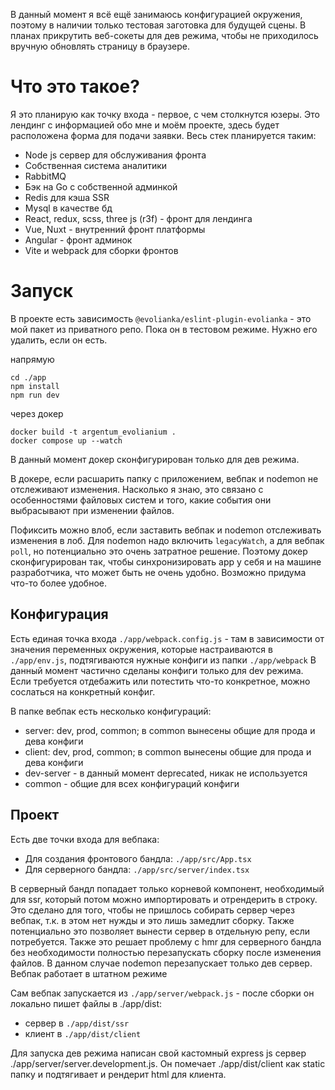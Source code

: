 В данный момент я всё ещё занимаюсь конфигурацией окружения, поэтому в наличии только тестовая заготовка для будущей сцены.
В планах прикрутить веб-сокеты для дев режима, чтобы не приходилось вручную обновлять страницу в браузере.

# Что это такое?

Я это планирую как точку входа - первое, с чем столкнутся юзеры. Это лендинг с информацией обо мне и моём проекте, здесь будет расположена
форма для подачи заявки. Весь стек планируется таким: 

- Node js сервер для обслуживания фронта
- Cобственная система аналитики
- RabbitMQ 
- Бэк на Go с собственной админкой
- Redis для кэша SSR
- Mysql в качестве бд
- React, redux, scss, three js (r3f) - фронт для лендинга
- Vue, Nuxt - внутренний фронт платформы
- Angular - фронт админок
- Vite и webpack для сборки фронтов

# Запуск

В проекте есть зависимость ``@evolianka/eslint-plugin-evolianka`` - это мой пакет из приватного репо.
Пока он в тестовом режиме. Нужно его удалить, если он есть.

напрямую

```
cd ./app 
npm install 
npm run dev
```

через докер

``` 
docker build -t argentum_evolianium .
docker compose up --watch
```

В данный момент докер сконфигурирован только для дев режима.

В докере, если расшарить папку с приложением, вебпак и nodemon не отслеживают изменения.
Насколько я знаю, это связано с особенностями файловых систем и того, какие события они выбрасывают
при изменении файлов.

Пофиксить можно влоб, если заставить вебпак и nodemon отслеживать изменения в лоб.
Для nodemon надо включить `legacyWatch`, а для вебпак `poll`, но потенциально это очень затратное решение.
Поэтому докер сконфигурирован так, чтобы синхронизировать app у себя и на машине разработчика, что может быть не очень удобно.
Возможно придума что-то более удобное.

## Конфигурация

Есть единая точка входа `./app/webpack.config.js` - там в зависимости от значения переменных окружения,
которые настраиваются в `./app/env.js`, подтягиваются нужные
конфиги из папки `./app/webpack` В данный момент частично сделаны конфиги только для dev режима.
Если требуется отдебажить или потестить что-то конкретное, можно сослаться на конкретный конфиг.

В папке вебпак есть несколько конфигураций:

- server: dev, prod, common; в common вынесены общие для прода и дева конфиги
- client: dev, prod, common; в common вынесены общие для прода и дева конфиги
- dev-server - в данный момент deprecated, никак не используется
- common - общие для всех конфигураций конфиги

## Проект

Есть две точки входа для вебпака:

- Для создания фронтового бандла: `./app/src/App.tsx`
- Для серверного бандла: `./app/src/server/index.tsx`

В серверный бандл попадает только корневой компонент, необходимый для ssr, который потом можно импортировать
и отрендерить в строку. Это сделано для того, чтобы не пришлось собирать сервер через вебпак, т.к.
в этом нет нужды и это лишь замедлит сборку. Также потенциально это позволяет вынести сервер в отдельную
репу, если потребуется. Также это решает проблему с hmr для серверного бандла без необходимости
полностью перезапускать сборку после изменения файлов. В данном случае nodemon перезапускает только дев сервер.
Вебпак работает в штатном режиме

Сам вебпак запускается из `./app/server/webpack.js` - после сборки он локально пишет файлы в ./app/dist:

- сервер в ``./app/dist/ssr``
- клиент в ``./app/dist/client``

Для запуска дев режима написан свой кастомный express js сервер ./app/server/server.development.js.
Он помечает ./app/dist/client как static папку и подтягивает и рендерит html для клиента.




